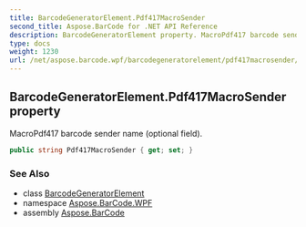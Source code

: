 ```yaml
---
title: BarcodeGeneratorElement.Pdf417MacroSender
second_title: Aspose.BarCode for .NET API Reference
description: BarcodeGeneratorElement property. MacroPdf417 barcode sender name optional field
type: docs
weight: 1230
url: /net/aspose.barcode.wpf/barcodegeneratorelement/pdf417macrosender/
---
```

## BarcodeGeneratorElement.Pdf417MacroSender property

MacroPdf417 barcode sender name (optional field).

```csharp
public string Pdf417MacroSender { get; set; }
```

### See Also

* class [BarcodeGeneratorElement](../)
* namespace [Aspose.BarCode.WPF](../../barcodegeneratorelement/)
* assembly [Aspose.BarCode](../../../)


